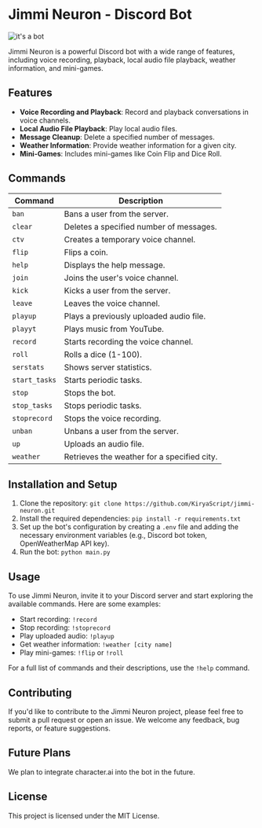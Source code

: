 # Jimmi Neuron - Discord Bot

![it's a bot](https://i.postimg.cc/mkXk4pGY/bot.jpg)

Jimmi Neuron is a powerful Discord bot with a wide range of features, including voice recording, playback, local audio file playback, weather information, and mini-games.

## Features

- **Voice Recording and Playback**: Record and playback conversations in voice channels.
- **Local Audio File Playback**: Play local audio files.
- **Message Cleanup**: Delete a specified number of messages.
- **Weather Information**: Provide weather information for a given city.
- **Mini-Games**: Includes mini-games like Coin Flip and Dice Roll.

## Commands

| Command | Description |
|---------|-------------|
| `ban` | Bans a user from the server. |
| `clear` | Deletes a specified number of messages. |
| `ctv` | Creates a temporary voice channel. |
| `flip` | Flips a coin. |
| `help` | Displays the help message. |
| `join` | Joins the user's voice channel. |
| `kick` | Kicks a user from the server. |
| `leave` | Leaves the voice channel. |
| `playup` | Plays a previously uploaded audio file. |
| `playyt` | Plays music from YouTube. |
| `record` | Starts recording the voice channel. |
| `roll` | Rolls a dice (1-100). |
| `serstats` | Shows server statistics. |
| `start_tasks` | Starts periodic tasks. |
| `stop` | Stops the bot. |
| `stop_tasks` | Stops periodic tasks. |
| `stoprecord` | Stops the voice recording. |
| `unban` | Unbans a user from the server. |
| `up` | Uploads an audio file. |
| `weather` | Retrieves the weather for a specified city. |

## Installation and Setup

1. Clone the repository: `git clone https://github.com/KiryaScript/jimmi-neuron.git`
2. Install the required dependencies: `pip install -r requirements.txt`
3. Set up the bot's configuration by creating a `.env` file and adding the necessary environment variables (e.g., Discord bot token, OpenWeatherMap API key).
4. Run the bot: `python main.py`

## Usage

To use Jimmi Neuron, invite it to your Discord server and start exploring the available commands. Here are some examples:

- Start recording: `!record`
- Stop recording: `!stoprecord`
- Play uploaded audio: `!playup`
- Get weather information: `!weather [city name]`
- Play mini-games: `!flip` or `!roll`

For a full list of commands and their descriptions, use the `!help` command.

## Contributing

If you'd like to contribute to the Jimmi Neuron project, please feel free to submit a pull request or open an issue. We welcome any feedback, bug reports, or feature suggestions.

## Future Plans

We plan to integrate character.ai into the bot in the future.

## License

This project is licensed under the MIT License.
